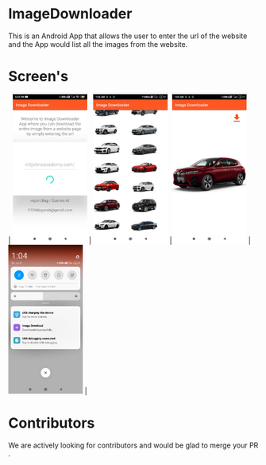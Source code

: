 # ImageDownloader
This is an Android App that allows the user to enter the url of the website and the App would list all the images from the website.
# Screen's

<!-- ![starting screen](https://github.com/dev-divyansh/ImageDownloader/blob/3ae4c76f6bd77030817638dee249bf3b14008a2a/g.jpg)

![display screen](https://github.com/dev-divyansh/ImageDownloader/blob/70e281ae8b2a2bc535b89f4f03b86b046e97488e/sd.jpg) -->

| <img src="https://github.com/dev-divyansh/ImageDownloader/blob/dd5d9b95a34ca1cccd36ffeb046895b3fb89e830/g.jpg"  width="150" height="300" > |
<img src="https://github.com/dev-divyansh/ImageDownloader/blob/3b3ac5a0835cd6aed44529d574803f58dfc6b933/sd.jpg" width="150" height="300"> |<img src="https://github.com/dev-divyansh/ImageDownloader/blob/dd5d9b95a34ca1cccd36ffeb046895b3fb89e830/img2.jpg" width="150" height="300"> |<img src="https://github.com/dev-divyansh/ImageDownloader/blob/dd5d9b95a34ca1cccd36ffeb046895b3fb89e830/img3.jpg" width="150" height="300"> |


# Contributors
We are actively looking for contributors and would be glad to merge your PR .


